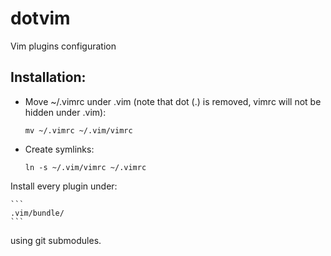 # dotvim
Vim plugins configuration

## Installation:

* Move ~/.vimrc under .vim (note that dot (.) is removed, vimrc will not be hidden under .vim): 
	
	```
	mv ~/.vimrc ~/.vim/vimrc
	```
* Create symlinks:
	
	```
	ln -s ~/.vim/vimrc ~/.vimrc
	```
Install every plugin under: 
	
	```
	.vim/bundle/
	```
using git submodules.
